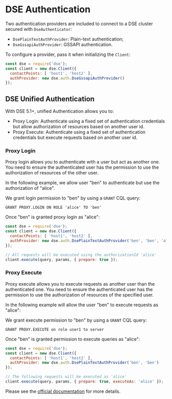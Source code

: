 # DSE Authentication

Two authentication providers are included to connect to a DSE cluster secured with `DseAuthenticator`:

- `DsePlainTextAuthProvider`: Plain-text authentication;
- `DseGssapiAuthProvider`: GSSAPI authentication.

To configure a provider, pass it when initializing the `Client`:

```javascript
const dse = require('dse');
const client = new dse.Client({
  contactPoints: [ 'host1', 'host2' ],
  authProvider: new dse.auth.DseGssapiAuthProvider()
});
```

## DSE Unified Authentication

With DSE 5.1+, unified Authentication allows you to:

- Proxy Login: Authenticate using a fixed set of authentication credentials but allow authorization of resources
based on another user id.
- Proxy Execute: Authenticate using a fixed set of authentication credentials but execute requests based on
another user id.

### Proxy Login

Proxy login allows you to authenticate with a user but act as another one. You need to ensure the authenticated
user has the permission to use the authorization of resources of the other user. 

In the following example, we allow user "ben" to authenticate but use the authorization of "alice".

We grant login permission to "ben" by using a `GRANT` CQL query:

```
GRANT PROXY.LOGIN ON ROLE 'alice' TO 'ben'
```

Once "ben" is granted proxy login as "alice":

```javascript
const dse = require('dse');
const client = new dse.Client({
  contactPoints: [ 'host1', 'host2' ],
  authProvider: new dse.auth.DsePlainTextAuthProvider('ben', 'ben', 'alice')
});

// All requests will be executed using the authorizationId 'alice'
client.execute(query, params, { prepare: true });
```

### Proxy Execute

Proxy execute allows you to execute requests as another user than the authenticated one. You need to ensure the 
authenticated user has the permission to use the authorization of resources of the specified user.

In the following example will allow the user "ben" to execute requests as "alice":

We grant execute permission to "ben" by using a `GRANT` CQL query:

``` 
GRANT PROXY.EXECUTE on role user1 to server
```

Once "ben" is granted permission to execute queries as "alice":


```javascript
const dse = require('dse');
const client = new dse.Client({
  contactPoints: [ 'host1', 'host2' ],
  authProvider: new dse.auth.DsePlainTextAuthProvider('ben', 'ben')
});

// The following requests will be executed as 'alice'
client.execute(query, params, { prepare: true, executeAs: 'alice' });
```

Please see the [official documentation][auth-doc] for more details.

[auth-doc]: https://docs.datastax.com/en/latest-dse/datastax_enterprise/unifiedAuth/unifiedAuthTOC.html
